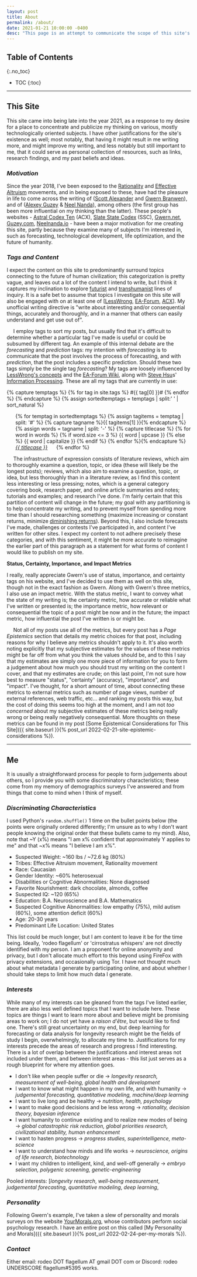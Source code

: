 ```yaml
---
layout: post
title: About
permalink: /about/
date: 2021-01-21 10:00:00 -0400
desc: "This page is an attempt to communicate the scope of this site's content, along with what I hope to get out of this site; additionally, I provide some information about myself, mostly pertaining to my interests"
---
```


<!-- Considerations for this post:
What is this site about?
Why does this site exist?
Who are you?
  What are your goals?
  What are your instruments?-->

## Table of Contents
{:.no_toc}
* TOC
{:toc}

---

## This Site

This site came into being late into the year 2021, as a response to my desire for a place to concentrate and publicize my thinking on various, mostly technologically oriented subjects. I have other justifications for the site's existence as well; most notably, that having it might result in me writing more, and might improve my writing, and less notably but still important to me, that it could serve as personal collection of resources, such as links, research findings, and my past beliefs and ideas. 

### *Motivation*

Since the year 2018, I've been exposed to the [Rationality](https://www.overcomingbias.com/) and [Effective Altruism](https://www.effectivealtruism.org/) movements, and in being exposed to these, have had the pleasure in life to come across the writing of ([Scott Alexander](https://www.lesswrong.com/users/scottalexander) and [Gwern Branwen](https://www.lesswrong.com/users/gwern)), and of ([Alexey Guzey](https://www.lesswrong.com/users/guzey) & [Neel Nanda](https://www.lesswrong.com/users/neel-nanda-1)), among others (the first group has been more influential on my thinking than the latter). These people's websites - [Astral Codex Ten](https://astralcodexten.substack.com/) (ACX), [Slate State Codex](https://slatestarcodex.com/) (SSC), [Gwern.net](https://www.gwern.net/), [Guzey.com](https://guzey.com/), [Neelnanda.io](https://www.neelnanda.io/) - have been a major motivation for me creating this site, partly because they examine many of subjects I'm interested in, such as forecasting, technological development, life optimization, and the future of humanity.

### *Tags and Content*

I expect the content on this site to predominantly surround topics connecting to the future of human civilization; this categorization is pretty vague, and leaves out a lot of the content I intend to write, but I think it captures my inclination to explore [futurist](https://en.wikipedia.org/wiki/Futures_studies) and [transhumanist](https://en.wikipedia.org/wiki/Transhumanism) lines of inquiry. It is a safe bet to assume that topics I investigate on this site will also be engaged with on at least one of [[LessWrong](https://www.lesswrong.com/), [EA-Forum](https://forum.effectivealtruism.org/), [ACX](https://astralcodexten.substack.com/)]. My unofficial writing directive is "write about interesting and/or consequential things, accurately and thoroughly, and in a manner that others can easily understand and get use out of".

&emsp; I employ tags to sort my posts, but usually find that it's difficult to determine whether a particular tag I've made is useful or could be subsumed by different tag. An example of this internal debate are the _forecasting_ and _prediction_ tags: my intention with _forecasting_ is to communicate that the post involves the process of forecasting, and with _prediction_, that the post includes a specific prediction. Should these two tags simply be the single tag _forecasting_? My tags are loosely influenced by [LessWrong's concepts](https://www.lesswrong.com/tags/all) and the [EA-Forum Wiki](https://forum.effectivealtruism.org/tags/all), along with [Steve Hsu](https://twitter.com/hsu_steve)s' [Information Processing](https://infoproc.blogspot.com/2021/07/polygenic-embryo-screening-comments-on.html). These are all my tags that are currently in use:

{% capture temptags %}
  {% for tag in site.tags %}
    #{{ tag[0] }}#
  {% endfor %}
{% endcapture %}
{% assign sortedtemptags = temptags | split:' ' | sort_natural %}
<ul>
{% for temptag in sortedtemptags %}
  {% assign tagitems = temptag | split: '#' %}
  {% capture tagname %}{{ tagitems[1] }}{% endcapture %}
  {% assign words = tagname | split: '-' %}
  {% capture titlecase %}
  {% for word in words %}
    {% if word.size <= 3 %}
      {{ word | upcase }}
    {% else %}
    {{ word | capitalize }}
    {% endif %}
  {% endfor %}{% endcapture %}
   <li style="display: inline-block; margin-right: 20px"><a href="/tag/{{ tagname }}"><em> {{ titlecase }} </em></a></li>
{% endfor %}
</ul>

&emsp; The infrastructure of expression consists of literature reviews, which aim to thoroughly examine a question, topic, or idea (these will likely be the longest posts); reviews, which also aim to examine a question, topic, or idea, but less thoroughly than in a literature review, as I find this content less interesting or less pressing; notes, which is a general category covering book, research paper, and online article summaries and notes; tutorials and examples; and research I've done. I'm fairly certain that this partition of content will change in the future; my goal with any partitioning is to help concentrate my writing, and to prevent myself from spending more time than I should researching something (maximize increasing or constant returns, minimize [diminishing returns](https://en.wikipedia.org/wiki/Diminishing_returns)). Beyond this, I also include forecasts I've made, challenges or contests I've participated in, and content I've written for other sites. I expect my content to not adhere precisely these categories, and with this sentiment, it might be more accurate to reimagine the earlier part of this paragraph as a statement for what forms of content I would like to publish on my site.

__Status, Certainty, Importance, and Impact Metrics__

I really, really appreciate Gwern's use of status, importance, and certainty tags on his website, and I've decided to use them as well on this site, though not in the exact fashion as Gwern. Along with Gwern's three metrics, I also use an impact metric. With the status metric, I want to convey what the state of my writing is; the certainty metric, how accurate or reliable what I've written or presented is; the importance metric, how relevant or consequential the topic of a post might be now and in the future; the impact metric, how influential the post I've written is or might be.

&emsp; Not all of my posts use all of the metrics, but every post has a _Page Epistemics_ section that details my metric choices for that post, including reasons for why I believe any metrics shouldn't apply to it. It's also worth noting explicitly that my subjective estimates for the values of these metrics might be far off from what you think the values should be, and to this I say that my estimates are simply one more piece of information for you to form a judgement about how much you should trust my writing on the content I cover, and that my estimates are crude; on this last point, I'm not sure how best to measure "status", "certainty" (accuracy), "importance", and "impact". I've thought, for a short amount of time, about connecting these metrics to external metrics such as number of page views, number of external references, web traffic, etc... and ranking my posts this way, but the cost of doing this seems too high at the moment, and I am not _too concerned_ about my subjective estimates of these metrics being really wrong or being really negatively consequential. More thoughts on these metrics can be found in my post [Some Epistemical Considerations for This Site]({{ site.baseurl }}{% post_url 2022-02-21-site-epistemic-considerations %}).  

---

## Me

It is usually a straightforward process for people to form judgements about others, so I provide you with some discriminatory characteristics; these come from my memory of demographics surveys I've answered and from things that come to mind when I think of myself.

### *Discriminating Characteristics*

I used Python's ```random.shuffle()``` 1 time on the bullet points below (the points were originally ordered differently; I'm unsure as to why I don't want people knowing the original order that these bullets came to my mind). Also, note that ~Y (x%) means "I am x% confident that approximately Y applies to me" and that ~x% means "I believe I am x%".

- Suspected Weight: ~160 lbs / ~72.6 kg (80%)
- Tribes: Effective Altruism movement,  Rationality movement
- Race: Caucasian
- Gender Identity: ~60% heterosexual  
- Disabilities or Cognitive Abnormalities: None diagnosed
- Favorite Nourishment: dark chocolate, almonds, coffee
- Suspected IQ: ~120 (65%)
- Education: B.A. Neuroscience and B.A. Mathematics
- Suspected Cognitive Abnormalities: low empathy (75%), mild autism (60%), some attention deficit (60%)
- Age: 20-30 years
- Predominant Life Location: United States

This list could be much longer, but I am content to leave it be for the time being. Ideally, 'rodeo flagellum' or 'cirrostratus whispers' are not directly identified with my person. I am a proponent for online anonymity and privacy, but I don't allocate much effort to this beyond using FireFox with privacy extensions, and occasionally using Tor. I have not thought much about what metadata I generate by participating online, and about whether I should take steps to limit how much data I generate.  

### *Interests*

While many of my interests can be gleaned from the tags I've listed earlier, there are also less well defined topics that I want to include here. These topics are things I want to learn more about and believe might be promising areas to work on; I do not yet have a _raison d'être_, but would like to find one. There's still great uncertainty on my end, but deep learning for forecasting or data analysis for longevity research might be the fields of study I begin, overwhelmingly, to allocate my time to. Justifications for my interests precede the areas of research and progress I find interesting. There is a lot of overlap between the justifications and interest areas not included under them, and between interest areas - this list just serves as a rough blueprint for where my attention goes.

- I don't like when people suffer or die &rarr; _longevity research, measurement of well-being, global health and development_
- I want to know what might happen in my own life, and with humanity &rarr; _judgemental forecasting, quantitative modeling, machine/deep learning_
- I want to live long and be healthy &rarr; _nutrition, health, psychology_
- I want to make good decisions and be less wrong &rarr; _rationality, decision theory, bayesian inference_
- I want humanity to continue existing and to realize new modes of being &rarr; _global catastrophic risk reduction, global priorities research, civilizational stability, human enhancement_
- I want to hasten progress &rarr; _progress studies, superintelligence, meta-science_
- I want to understand how minds and life works &rarr; _neuroscience, origins of life research, biotechnology_
- I want my children to intelligent, kind, and well-off generally &rarr; _embryo selection, polygenic screening, genetic-engineering_

Pooled interests: [_longevity research_, _well-being measurement_, _judgemental forecasting_, _quantitative modeling_, _deep learning_, 

### *Personality*

Following Gwern's example, I've taken a slew of personality and morals surveys on the website [YourMorals.org](https://yourmorals.org/), whose contributors perform social psychology research. I have an entire post on this called [My Personality and Morals]({{ site.baseurl }}{% post_url 2022-02-24-per-my-morals %}). 

### *Contact*

Either email: rodeo DOT flagellum AT gmail DOT com or Discord: rodeo UNDERSCORE flagellum#5395 works.
